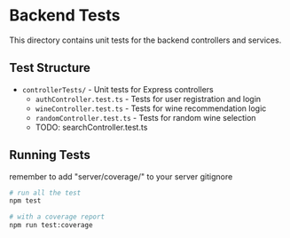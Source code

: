 # Backend Tests

This directory contains unit tests for the backend controllers and services.

## Test Structure

- `controllerTests/` - Unit tests for Express controllers
  - `authController.test.ts` - Tests for user registration and login
  - `wineController.test.ts` - Tests for wine recommendation logic
  - `randomController.test.ts` - Tests for random wine selection
  - TODO: searchController.test.ts

## Running Tests

remember to add 
"server/coverage/" 
to your server gitignore

```bash
# run all the test
npm test

# with a coverage report
npm run test:coverage
```

